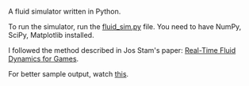 A fluid simulator written in Python.

To run the simulator, run the [fluid\_sim.py](fluid\_sim.py) file. You need to have NumPy, SciPy, Matplotlib installed.

I followed the method described in Jos Stam's paper: [Real-Time Fluid Dynamics for Games](http://www.intpowertechcorp.com/GDC03.pdf).

For better sample output, watch [this](animation.mp4).
